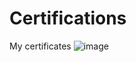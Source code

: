 # Certifications
My certificates
![image](https://github.com/user-attachments/assets/41952f69-9f68-441a-b987-d4ab399c4358)
